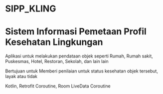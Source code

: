 # SIPP_KLING

# Sistem Informasi Pemetaan Profil Kesehatan Lingkungan

Aplikasi untuk melakukan pendataan objek seperti Rumah, Rumah sakit, Puskesmas, Hotel, Restoran, Sekolah, dan lain lain

Bertujuan untuk Memberi penilaian untuk status kesehatan objek tersebut, layak atau tidak


Kotlin, Retrofit Coroutine, Room LiveData Coroutine
